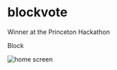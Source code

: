 # blockvote
Winner at the Princeton Hackathon


Block


<img align="center" src="https://github.com/Subhanc/BlockVote/blob/master/Screenshots/Screenshot1.jpg" alt="home screen">

<center></center>
